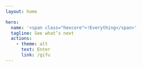 ```yaml
---
layout: home

hero:
  name: '<span class="hexcore">!Everything</span>'
  tagline: See what’s next
  actions:
    - theme: alt
      text: Enter
      link: /gifu
---
```

